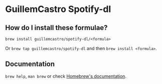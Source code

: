 # GuillemCastro Spotify-dl

## How do I install these formulae?

`brew install guillemcastro/spotify-dl/<formula>`

Or `brew tap guillemcastro/spotify-dl` and then `brew install <formula>`.

## Documentation

`brew help`, `man brew` or check [Homebrew's documentation](https://docs.brew.sh).
